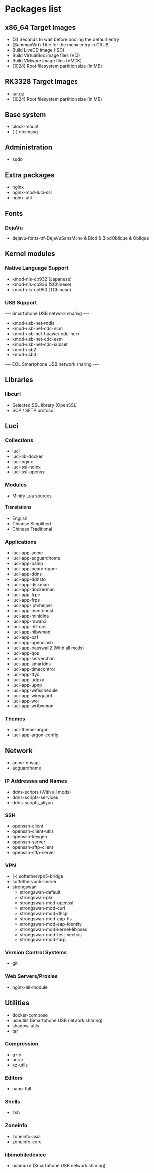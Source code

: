 # Packages list
## x86_64 Target Images
- (3) Seconds to wait before booting the default entry
- (SummonWrt) Title for the menu entry in GRUB
- Build LiveCD image (ISO)
- Build VirtualBox image files (VDI)
- Build VMware image files (VMDK)
- (1024) Root filesystem partition size (in MB)

## RK3328 Target Images
- tar.gz
- (1024) Root filesystem partition size (in MB)

## Base system
- block-mount
- (-) dnsmasq

## Administration
- sudo

## Extra packages
- nginx
- nginx-mod-luci-ssl
- nginx-util

## Fonts
### DejaVu
- dejavu-fonts-ttf-DejaVuSansMono & Blod & BlodOblique & Oblique

## Kernel modules
### Native Language Support
- kmod-nls-cp932 (Japanese)
- kmod-nls-cp936 (SChinese)
- kmod-nls-cp950 (TChinese)

### USB Support
--- Smartphone USB network sharing ---
- kmod-usb-net-rndis
- kmod-usb-net-cdc-ncm
- kmod-usb-net-huawei-cdc-ncm
- kmod-usb-net-cdc-eem
- kmod-usb-net-cdc-subset
- kmod-usb2
- kmod-usb3

--- EOL Smartphone USB network sharing ---

## Libraries
### libcurl
- Selected SSL library (OpenSSL)
- SCP / SFTP protocol

## Luci
### Collections
- luci
- luci-lib-docker
- luci-nginx
- luci-ssl-nginx
- luci-ssl-openssl

### Modules
- Minify Lua sources

#### Translations
- English
- Chinese Simplified
- Chinese Traditional

### Applications
- luci-app-acme
- luci-app-adguardhome
- luci-app-banip
- luci-app-beardropper
- luci-app-ddns
- luci-app-ddnsto
- luci-app-diskman
- luci-app-dockerman
- luci-app-frpc
- luci-app-frps
- luci-app-iptvhelper
- luci-app-mentohust
- luci-app-minidlna
- luci-app-mwan3
- luci-app-nft-qos
- luci-app-nlbwmon
- luci-app-oaf
- luci-app-openclash
- luci-app-passwall2 (With all mods)
- luci-app-qos
- luci-app-serverchan
- luci-app-smartdns
- luci-app-timecontrol
- luci-app-ttyd
- luci-app-udpxy
- luci-app-upnp
- luci-app-wifischedule
- luci-app-wireguard
- luci-app-wol
- luci-app-wrtbwmon

### Themes
- luci-theme-argon
- luci-app-argon-config

## Network
- acme-dnsapi
- adguardhome

### IP Addresses and Names
- ddns-scripts (With all mods)
- ddns-scripts-services
- ddns-scripts_aliyun

### SSH
- openssh-client
- openssh-client-utils
- openssh-keygen
- openssh-server
- openssh-sftp-client
- openssh-sftp-server

### VPN
- (-) softethervpn5-bridge
- softethervpn5-server
- strongswan
  - strongswan-default
  - strongswan-pki
  - strongswan-mod-openssl
  - strongswan-mod-curl
  - strongswan-mod-dhcp
  - strongswan-mod-eap-tls
  - strongswan-mod-eap-identity
  - strongswan-mod-kernel-libipsec
  - strongswan-mod-test-vectors
  - strongswan-mod-farp

### Version Control Systems
- git

### Web Servers/Proxies
- nginx-all-module

## Utilities
- docker-compose
- usbutils (Smartphone USB network sharing)
- shadow-utils
- tar

### Compression
- gzip
- unrar
- xz-utils

### Editors
- nano-full

### Shells
- zsh

### Zoneinfo
- zoneinfo-asia
- zoneinfo-core

### libimobiledevice
- usbmuxd (Smartphone USB network sharing)
